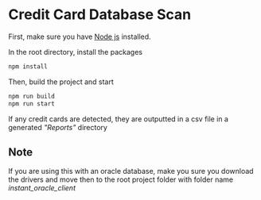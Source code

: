 # Credit Card Database Scan

First, make sure you have [Node js](https://nodejs.org/en/download/) installed.

In the root directory, install the packages

```bash
npm install
```

Then, build the project and start

```bash
npm run build
npm run start
```

If any credit cards are detected, they are outputted in a csv file in a generated _"Reports"_ directory

## Note

If you are using this with an oracle database, make you sure you download the drivers and move then to the root project folder with folder name _instant_oracle_client_
